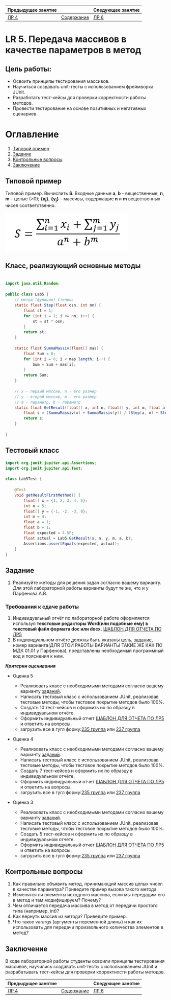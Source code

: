 | Предыдущее занятие     | &nbsp;                     | Следующее занятие          |
|------------------------|----------------------------|----------------------------|
| [ЛР 4](../LR4/LR_4.MD) | [Содержание](../README.MD) | [ЛР 6](..%2FLR3%2FLR_3.MD) |

# LR 5. Передача массивов в качестве параметров в метод

## Цель работы:

* Освоить принципы тестирования массивов.
* Научиться создавать unit-тесты с использованием фреймворка JUnit.
* Разработать тест-кейсы для проверки корректности работы методов.
* Провести тестирование на основе позитивных и негативных сценариев.

# Оглавление

1. [Типовой пример](#типовой-пример)
2. [Задание](#задание)
3. [Контрольные вопросы](#контрольные-вопросы)
4. [Заключение](#заключение)

## Типовой пример

Типовой пример. Вычислить **S**. Входные данные **a**, **b** - вещественные, **n**, **m** – целые (>0);
**{x<sub>i</sub>}**, **{y<sub>j</sub>}** – массивы, содержащие **n** и **m** вещественных чисел соответственно.

![img.png](img.png)

## Класс, реализующий основные методы

```java

import java.util.Random;

public class Lab5 {
    // метод (функция) Степень
    static float Step(float osn, int nn) {
        float st = 1;
        for (int i = 1; i <= nn; i++) {
            st = st * osn;
        }
        return st;
    }

    static float SummaMassiv(float[] mas) {
        float Sum = 0;
        for (int i = 0; i < mas.length; i++) {
            Sum = Sum + mas[i];
        }
        return Sum;
    }

    // x - первый массив, n - его размер
    // y - второй массив, m - его размер
    // a - параметр, b - параметр
    static float GetResult(float[] x, int n, float[] y, int m, float a, float b) {
        float s = (SummaMassiv(x) + SummaMassiv(y)) / (Step(a, n) + Step(b, m));
        return s;
    }

}

```

## Тестовый класс

```java
import org.junit.jupiter.api.Assertions;
import org.junit.jupiter.api.Test;

class Lab5Test {

    @Test
    void getResultFirstMethod() {
        float[] x = {1, 2, 3, 4, 5};
        int n = 5;
        float[] y = {-1, -2, -3, 0};
        int m = 4;
        float a = 1;
        float b = 1;
        float expected = 4.5F;
        float actual = Lab5.GetResult(x, n, y, m, a, b);
        Assertions.assertEquals(expected, actual);
    }
}
```



## Задание

1. Реализуйте методы для решения задач согласно вашему варианту.
   Для этой лабораторной работы варианты будут те же, что и у Парфенова А.В.

### Требования к сдаче работы

1. Индивидуальный отчёт по лабораторной работе оформляется используя
   **текстовые редакторы Word(или подобные ему)
   в текстовый файл формата doc или docx.** [ШАБЛОН ДЛЯ ОТЧЕТА ПО ЛР5](LR5_Report.docx)
2. В индивидуальном отчёте должны быть указаны цель, [задание](LAB5_Variants.docx), номер варианта(ДЛЯ ЭТОЙ РАБОТЫ
   ВАРИАНТЫ ТАКИЕ ЖЕ КАК ПО МДК 01.01 у Парфенова),
   представлены необходимый программный код и пояснения к ним.

***Критерии оценивания***

* Оценка 5
    * Реализовать класс с необходимыми методами согласно вашему варианту [заданий](LAB5_Variants.docx).
    * Написать тестовый класс с использованием JUnit, реализовав тестовые методы,
  чтобы тестовое покрытие методов было  100%.
    * Создать 10 тест-кейсов и оформить их по образцу в индивидуальном отчёте.
    * Оформить индивидуальный отчет [ШАБЛОН ДЛЯ ОТЧЕТА ПО ЛР5](LR5_Report.docx) и ответить на вопросы.
    * загрузить все в гугл форму:[235 группа](https://forms.gle/qSnFBx3ZAuzm1s25A)
      или [237 группа](https://forms.gle/9sRtXMQLVxCmUk4V6)

* Оценка 4
    * Реализовать класс с необходимыми методами согласно вашему варианту [заданий](LAB5_Variants.docx).
    * Написать тестовый класс с использованием JUnit, реализовав тестовые методы,
  чтобы тестовое покрытие методов было  100%.
    * Создать 7 тест-кейсов и оформить их по образцу в индивидуальном отчёте.
    * Оформить индивидуальный отчет [ШАБЛОН ДЛЯ ОТЧЕТА ПО ЛР5](LR5_Report.docx) и ответить на вопросы.
    * загрузить все в гугл форму:[235 группа](https://forms.gle/qSnFBx3ZAuzm1s25A)
      или [237 группа](https://forms.gle/9sRtXMQLVxCmUk4V6)

* Оценка 3
    * Реализовать класс с необходимыми методами согласно вашему варианту [заданий](LAB5_Variants.docx).
    * Написать тестовый класс с использованием JUnit, реализовав тестовые методы,
  чтобы тестовое покрытие методов было  100%.
    * Создать 5 тест-кейсов и оформить их по образцу в индивидуальном отчёте.
    * Оформить индивидуальный отчет [ШАБЛОН ДЛЯ ОТЧЕТА ПО ЛР5](LR5_Report.docx) и ответить на вопросы.
    * загрузить все в гугл форму:[235 группа](https://forms.gle/qSnFBx3ZAuzm1s25A)
      или [237 группа](https://forms.gle/9sRtXMQLVxCmUk4V6)

## Контрольные вопросы
1. Как правильно объявить метод, принимающий массив целых чисел в качестве параметра? Приведите пример вызова такого метода.
2. Изменятся ли элементы исходного массива, если мы передадим его в метод и там модифицируем? Почему?
3. Чем отличается передача массива в метод от передачи простого типа (например, int)?
4. Как вернуть массив из метода? Приведите пример.
5. Что такое varargs (аргументы переменной длины) и как их использовать для передачи произвольного количества элементов в метод?



## Заключение

В ходе лабораторной работы студенты освоили принципы тестирования массивов, научились создавать unit-тесты
с использованием JUnit и разрабатывать тест-кейсы для проверки корректности работы методов.

| Предыдущее занятие     | &nbsp;                     | Следующее занятие          |
|------------------------|----------------------------|----------------------------|
| [ЛР 4](../LR4/LR_4.MD) | [Содержание](../README.MD) | [ЛР 6](..%2FLR3%2FLR_3.MD) |
